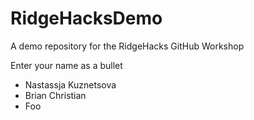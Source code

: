 # RidgeHacksDemo
A demo repository for the RidgeHacks GitHub Workshop

Enter your name as a bullet

* Nastassja Kuznetsova
* Brian Christian
* Foo
